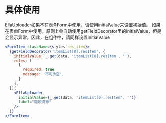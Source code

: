 # 具体使用

EllaUploader如果不在表单Form中使用，请使用initialValue来设置初始值。
如果在表单Form中使用，原则上会自动使用getFieldDecorator里的initialValue，但是会显示异常，因此，在组件中，请同样设置initialValue

```jsx
<FormItem className={styles.res_item}>
  {getFieldDecorator('itemList[0].resItem', {
    initialValue: _.get(data, 'itemList[0].resItem', ''),
    rules: [
      {
        required: true,
        message: '不可为空',
      }
    ],
  })(
    <EllaUploader
      initialValue={_.get(data, 'itemList[0].resItem', '')}
      label="题项资源"
    />
  )}
</FormItem>
```
